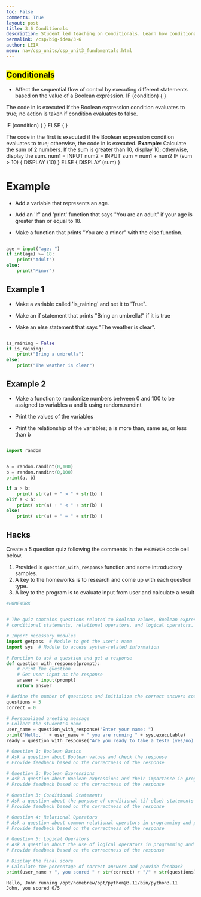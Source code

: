 ```yaml
---
toc: False
comments: True
layout: post
title: 3.6 Conditionals
description: Student led teaching on Conditionals. Learn how conditionals control the flow of a program by executing specific blocks of code under certain conditions.
permalink: /csp/big-idea/3-6
author: LEIA
menu: nav/csp_units/csp_unit3_fundamentals.html
---
```


## <mark>Conditionals</mark>

- Affect the sequential flow of control by executing different statements based on the value of a Boolean expression.
IF (condition)
{
	<block of statements>
}

The code in <block of statements> is executed if the Boolean expression condition evaluates to true; no action is taken if condition evaluates to false.

IF (condition)
{
	<block of statements>
}
ELSE
{
	<second block of statements>
}

The code in the first <block of statements> is executed if the Boolean expression condition evaluates to true; otherwise, the code in <second block of statements> is executed.
<b>Example:</b> Calculate the sum of 2 numbers. If the sum is greater than 10, display 10; otherwise, display the sum.
num1 = INPUT
num2 = INPUT
sum = num1 + num2
IF (sum > 10)
{
	DISPLAY (10)
}
ELSE
{
	DISPLAY (sum)
}
# Example

- Add a variable that represents an age.

- Add an 'if' and 'print' function that says "You are an adult" if your age is greater than or equal to 18.

- Make a function that prints "You are a minor" with the else function.


```python

age = input("age: ")
if int(age) >= 18:
    print("Adult")
else:
    print("Minor")

```

## Example 1

- Make a variable called 'is_raining' and set it to 'True".

- Make an if statement that prints "Bring an umbrella!" if it is true

- Make an else statement that says "The weather is clear".


```python

is_raining = False
if is_raining:
    print("Bring a umbrella")
else:
    print("The weather is clear")
```

## Example 2

- Make a function to randomize numbers between 0 and 100 to be assigned to variables a and b using random.randint

- Print the values of the variables

- Print the relationship of the variables; a is more than, same as, or less than b


```python

import random


a = random.randint(0,100)
b = random.randint(0,100)
print(a, b)

if a > b:
    print( str(a) + " > " + str(b) )
elif a < b: 
    print( str(a) + " < " + str(b) )
else:
    print( str(a) + " = " + str(b) )


```

## Hacks

Create a 5 question quiz following the comments in the `#HOMEWOR` code cell below.

1. Provided is `question_with_response` function and some introductory samples.
2. A key to the homeworks is to research and come up with each question type.
3. A key to the program is to evaluate input from user and calculate a result


```python
#HOMEWORK


# The quiz contains questions related to Boolean values, Boolean expressions,
# conditional statements, relational operators, and logical operators.

# Import necessary modules
import getpass  # Module to get the user's name
import sys  # Module to access system-related information

# Function to ask a question and get a response
def question_with_response(prompt):
    # Print the question
    # Get user input as the response
    answer = input(prompt)
    return answer

# Define the number of questions and initialize the correct answers counter
questions = 5
correct = 0

# Personalized greeting message
# Collect the student's name
user_name = question_with_response("Enter your name: ")
print('Hello, ' + user_name + " you are running " + sys.executable)
ready = question_with_response("Are you ready to take a test? (yes/no): ")

# Question 1: Boolean Basics 
# Ask a question about Boolean values and check the response
# Provide feedback based on the correctness of the response

# Question 2: Boolean Expressions
# Ask a question about Boolean expressions and their importance in programming
# Provide feedback based on the correctness of the response

# Question 3: Conditional Statements
# Ask a question about the purpose of conditional (if-else) statements in programming
# Provide feedback based on the correctness of the response

# Question 4: Relational Operators
# Ask a question about common relational operators in programming and provide examples
# Provide feedback based on the correctness of the response

# Question 5: Logical Operators
# Ask a question about the use of logical operators in programming and provide examples
# Provide feedback based on the correctness of the response

# Display the final score
# Calculate the percentage of correct answers and provide feedback
print(user_name + ", you scored " + str(correct) + "/" + str(questions))
```

    Hello, John running /opt/homebrew/opt/python@3.11/bin/python3.11
    John, you scored 0/5

